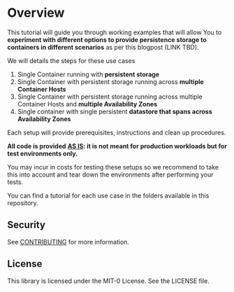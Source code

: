 
# **Overview**

This tutorial will guide you through working examples that will allow You to **experiment with different options to provide persistence storage to containers in different scenarios** as per this blogpost (LINK TBD).

We will details the steps for these use cases
1. Single Container running with **persistent storage**
2. Single Container with persistent storage running across **multiple Container Hosts**
3. Single Container with persistent storage running across multiple Container Hosts and **multiple Availability Zones**
4. Single container with single persistent **datastore that spans across Availability Zones**

Each setup will provide prerequisites, instructions and clean up procedures.

**All code is provided** <u>**AS IS**</u>**: it is not meant for production workloads but for test environments only.**

You may incur in costs for testing these setups so we recommend to take this into account and tear down the environments after performing your tests.

You can find a tutorial for each use case in the folders available in this repository.







## Security

See [CONTRIBUTING](CONTRIBUTING.md#security-issue-notifications) for more information.

## License

This library is licensed under the MIT-0 License. See the LICENSE file.

